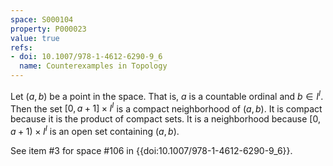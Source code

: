 ```yaml
---
space: S000104
property: P000023
value: true
refs:
- doi: 10.1007/978-1-4612-6290-9_6
  name: Counterexamples in Topology
---
```


Let $(a,b)$ be a point in the space.  That is, $a$ is a countable ordinal and $b\in I^I$.  Then the set $[0,a+1]\times I^I$ is a compact neighborhood of $(a,b)$.  It is compact because it is the product of compact sets.  It is a neighborhood because $[0,a+1)\times I^I$ is an open set containing $(a,b)$.

See item #3 for space #106 in {{doi:10.1007/978-1-4612-6290-9_6}}.
